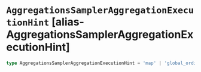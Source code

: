 # `AggregationsSamplerAggregationExecutionHint` [alias-AggregationsSamplerAggregationExecutionHint]
```typescript
type AggregationsSamplerAggregationExecutionHint = 'map' | 'global_ordinals' | 'bytes_hash';
```
